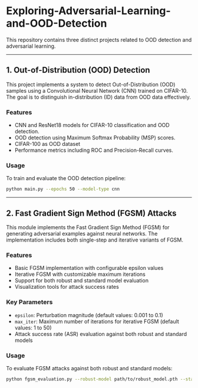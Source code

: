 # Exploring-Adversarial-Learning-and-OOD-Detection

This repository contains three distinct projects related to OOD detection and adversarial learning.

---

## 1. **Out-of-Distribution (OOD) Detection**

This project implements a system to detect Out-of-Distribution (OOD) samples using a Convolutional Neural Network (CNN) trained on CIFAR-10. The goal is to distinguish in-distribution (ID) data from OOD data effectively.

### Features

- CNN and ResNet18 models for CIFAR-10 classification and OOD detection.
- OOD detection using Maximum Softmax Probability (MSP) scores.
- CIFAR-100 as OOD dataset
- Performance metrics including ROC and Precision-Recall curves.

### Usage

To train and evaluate the OOD detection pipeline:

```bash
python main.py --epochs 50 --model-type cnn
```

---

## 2. **Fast Gradient Sign Method (FGSM) Attacks**

This module implements the Fast Gradient Sign Method (FGSM) for generating adversarial examples against neural networks. The implementation includes both single-step and iterative variants of FGSM.

### Features

- Basic FGSM implementation with configurable epsilon values
- Iterative FGSM with customizable maximum iterations
- Support for both robust and standard model evaluation
- Visualization tools for attack success rates

### Key Parameters

- `epsilon`: Perturbation magnitude (default values: 0.001 to 0.1)
- `max_iter`: Maximum number of iterations for iterative FGSM (default values: 1 to 50)
- Attack success rate (ASR) evaluation against both robust and standard models

### Usage

To evaluate FGSM attacks against both robust and standard models:

```bash
python fgsm_evaluation.py --robust-model path/to/robust_model.pth --standard-model path/to/standard_model.pth
```
